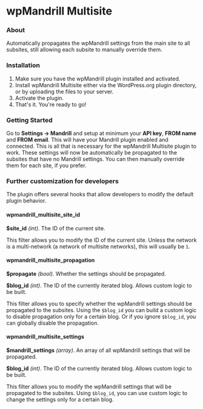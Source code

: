 wpMandrill Multisite
====================

### About

Automatically propagates the wpMandrill settings from the main site to all subsites, still allowing each subsite to manually override them.

### Installation

1. Make sure you have the wpMandrill plugin installed and activated.
1. Install wpMandrill Multisite either via the WordPress.org plugin directory, or by uploading the files to your server.
1. Activate the plugin.
1. That's it. You're ready to go!

### Getting Started

Go to **Settings -> Mandrill** and setup at minimum your **API key**, **FROM name** and **FROM email**. This will have your Mandrill plugin enabled and connected. This is all that is necessary for the wpMandrill Multisite plugin to work. These settings will now be automatically be propagated to the subsites that have no Mandrill settings. You can then manually override them for each site, if you prefer. 

### Further customization for developers

The plugin offers several hooks that allow developers to modify the default plugin behavior.

#### wpmandrill\_multisite\_site\_id

**$site_id** *(int)*. The ID of the current site.

This filter allows you to modify the ID of the current site. Unless the network is a multi-network (a network of multisite networks), this will usually be `1`.

#### wpmandrill\_multisite\_propagation

**$propagate** *(bool)*. Whether the settings should be propagated.

**$blog_id** *(int)*. The ID of the currently iterated blog. Allows custom logic to be built.

This filter allows you to specify whether the wpMandrill settings should be propagated to the subsites. Using the `$blog_id` you can build a custom logic to disable propagation only for a certain blog. Or if you ignore `$blog_id`, you can globally disable the propagation.

#### wpmandrill\_multisite\_settings

**$mandrill_settings** *(array)*. An array of all wpMandrill settings that will be propagated.

**$blog_id** *(int)*. The ID of the currently iterated blog. Allows custom logic to be built.

This filter allows you to modify the wpMandrill settings that will be propagated to the subsites. Using `$blog_id`, you can use custom logic to change the settings only for a certain blog.